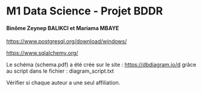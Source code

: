 # M1 Data Science - Projet BDDR

#### Binôme Zeynep BALIKCI et Mariama MBAYE


https://www.postgresql.org/download/windows/

https://www.sqlalchemy.org/

Le schéma (schema.pdf) a été crée sur le site : https://dbdiagram.io/d   grâce au script dans le fichier : diagram_script.txt

Vérifier si chaque auteur a une seul affiliation.
